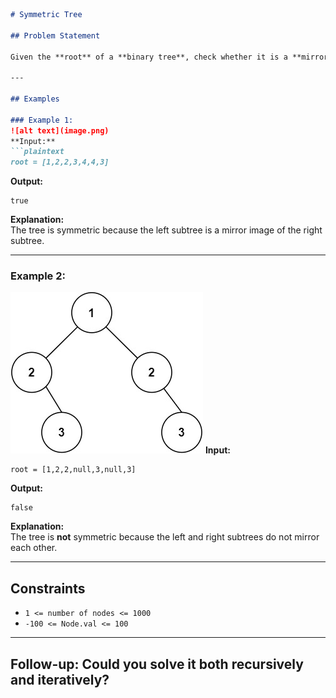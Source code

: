 ```md
# Symmetric Tree

## Problem Statement

Given the **root** of a **binary tree**, check whether it is a **mirror of itself** (i.e., symmetric around its center).

---

## Examples

### Example 1:
![alt text](image.png)
**Input:**  
```plaintext
root = [1,2,2,3,4,4,3]
```
**Output:**  
```plaintext
true
```
**Explanation:**  
The tree is symmetric because the left subtree is a mirror image of the right subtree.

---

### Example 2:
![alt text](image-1.png)
**Input:**  
```plaintext
root = [1,2,2,null,3,null,3]
```
**Output:**  
```plaintext
false
```
**Explanation:**  
The tree is **not** symmetric because the left and right subtrees do not mirror each other.

---

## Constraints

- `1 <= number of nodes <= 1000`
- `-100 <= Node.val <= 100`

---

## Follow-up:  Could you solve it both recursively and iteratively?
```